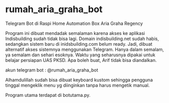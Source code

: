 # rumah_aria_graha_bot
Telegram Bot di Raspi Home Automation Box Aria Graha Regency

Program ini dibuat mendadak semalaman karena akses ke aplikasi Indisbuilding sudah tidak bisa lagi.
Domain indisbuilding.net sudah habis, sedangkan sistem baru di inidsbuilding.com belum ready.
Jadi, dibuat alternatif akses sistemnya menggunakan Telegram.
Hanya dalam semalam, ya semalam dan sehari esoknya.
Waktu yang seharusnya dipakai untuk belajar persiapan UAS PKSD.
Apa boleh buat, Arif tidak bisa diandalkan. 

akun telegram bot : @rumah_aria_graha_bot

Alhamdulillah sudah bisa dibuat keyboard kustom sehingga pengguna tinggal mengeklik menu yg diinginkan 
tanpa harus mengetik manual.

Program utama terdapat di botutama.py.
